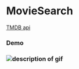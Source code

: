 # MovieSearch
  <a href="https://developers.themoviedb.org/3/getting-started/introduction">TMDB api</a>
  <h3>Demo<h3>
<img src="demo.git" alt="description of gif" /> 
